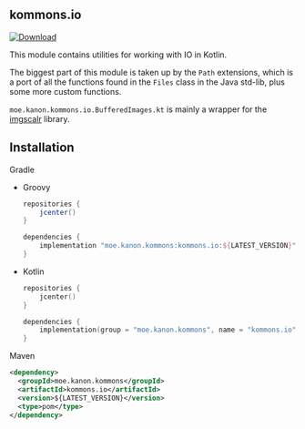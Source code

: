 ## kommons.io

[![Download](https://api.bintray.com/packages/olivki/kanon.kommons/io/images/download.svg)](https://bintray.com/olivki/kanon.kommons/io/_latestVersion)

This module contains utilities for working with IO in Kotlin.

The biggest part of this module is taken up by the `Path` extensions, which is a port of all the functions found in the `Files` class in the Java std-lib, plus some more custom functions.

`moe.kanon.kommons.io.BufferedImages.kt` is mainly a wrapper for the [imgscalr](https://github.com/rkalla/imgscalr) library. 

## Installation

Gradle

- Groovy

  ```groovy
  repositories {
      jcenter()
  }
  
  dependencies {
      implementation "moe.kanon.kommons:kommons.io:${LATEST_VERSION}"
  }
  ```

- Kotlin

  ```kotlin
  repositories {
      jcenter()
  }
  
  dependencies {
      implementation(group = "moe.kanon.kommons", name = "kommons.io", version = "${LATEST_VERSION}")
  }
  ```

Maven

```xml
<dependency>
  <groupId>moe.kanon.kommons</groupId>
  <artifactId>kommons.io</artifactId>
  <version>${LATEST_VERSION}</version>
  <type>pom</type>
</dependency>
```